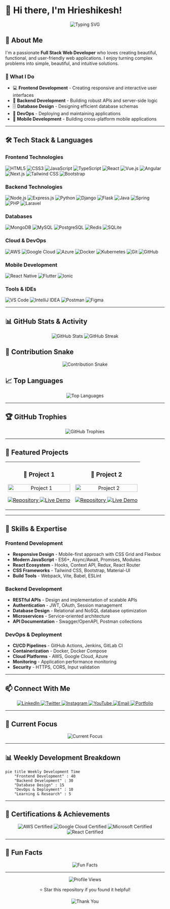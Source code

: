 # 👋 Hi there, I'm Hrieshikesh!

<div align="center">
  <img src="https://readme-typing-svg.herokuapp.com?font=Fira+Code&weight=500&size=26&pause=2000&color=00D4FF&center=true&vCenter=true&width=435&lines=Full+Stack+Web+Developer;Passionate+About+Technology;Always+Learning+New+Things;Amazing+Web+Applications" alt="Typing SVG" />
</div>

## 🚀 About Me

I'm a passionate **Full Stack Web Developer** who loves creating beautiful, functional, and user-friendly web applications. I enjoy turning complex problems into simple, beautiful, and intuitive solutions.

### 🎯 What I Do
- 💻 **Frontend Development** - Creating responsive and interactive user interfaces
- 🔧 **Backend Development** - Building robust APIs and server-side logic
- 🗄️ **Database Design** - Designing efficient database schemas
- 🚀 **DevOps** - Deploying and maintaining applications
- 📱 **Mobile Development** - Building cross-platform mobile applications

---

## 🛠️ Tech Stack & Languages

### Frontend Technologies
![HTML5](https://img.shields.io/badge/HTML5-E34F26?style=for-the-badge&logo=html5&logoColor=white)
![CSS3](https://img.shields.io/badge/CSS3-1572B6?style=for-the-badge&logo=css3&logoColor=white)
![JavaScript](https://img.shields.io/badge/JavaScript-F7DF1E?style=for-the-badge&logo=javascript&logoColor=black)
![TypeScript](https://img.shields.io/badge/TypeScript-007ACC?style=for-the-badge&logo=typescript&logoColor=white)
![React](https://img.shields.io/badge/React-20232A?style=for-the-badge&logo=react&logoColor=61DAFB)
![Vue.js](https://img.shields.io/badge/Vue.js-35495E?style=for-the-badge&logo=vue.js&logoColor=4FC08D)
![Angular](https://img.shields.io/badge/Angular-DD0031?style=for-the-badge&logo=angular&logoColor=white)
![Next.js](https://img.shields.io/badge/Next.js-000000?style=for-the-badge&logo=next.js&logoColor=white)
![Tailwind CSS](https://img.shields.io/badge/Tailwind_CSS-38B2AC?style=for-the-badge&logo=tailwind-css&logoColor=white)
![Bootstrap](https://img.shields.io/badge/Bootstrap-563D7C?style=for-the-badge&logo=bootstrap&logoColor=white)

### Backend Technologies
![Node.js](https://img.shields.io/badge/Node.js-43853D?style=for-the-badge&logo=node.js&logoColor=white)
![Express.js](https://img.shields.io/badge/Express.js-404D59?style=for-the-badge&logo=express&logoColor=white)
![Python](https://img.shields.io/badge/Python-3776AB?style=for-the-badge&logo=python&logoColor=white)
![Django](https://img.shields.io/badge/Django-092E20?style=for-the-badge&logo=django&logoColor=white)
![Flask](https://img.shields.io/badge/Flask-000000?style=for-the-badge&logo=flask&logoColor=white)
![Java](https://img.shields.io/badge/Java-ED8B00?style=for-the-badge&logo=java&logoColor=white)
![Spring](https://img.shields.io/badge/Spring-6DB33F?style=for-the-badge&logo=spring&logoColor=white)
![PHP](https://img.shields.io/badge/PHP-777BB4?style=for-the-badge&logo=php&logoColor=white)
![Laravel](https://img.shields.io/badge/Laravel-FF2D20?style=for-the-badge&logo=laravel&logoColor=white)

### Databases
![MongoDB](https://img.shields.io/badge/MongoDB-4EA94B?style=for-the-badge&logo=mongodb&logoColor=white)
![MySQL](https://img.shields.io/badge/MySQL-4479A1?style=for-the-badge&logo=mysql&logoColor=white)
![PostgreSQL](https://img.shields.io/badge/PostgreSQL-316192?style=for-the-badge&logo=postgresql&logoColor=white)
![Redis](https://img.shields.io/badge/Redis-DC382D?style=for-the-badge&logo=redis&logoColor=white)
![SQLite](https://img.shields.io/badge/SQLite-07405E?style=for-the-badge&logo=sqlite&logoColor=white)

### Cloud & DevOps
![AWS](https://img.shields.io/badge/AWS-232F3E?style=for-the-badge&logo=amazon-aws&logoColor=white)
![Google Cloud](https://img.shields.io/badge/Google_Cloud-4285F4?style=for-the-badge&logo=google-cloud&logoColor=white)
![Azure](https://img.shields.io/badge/Azure-0089D6?style=for-the-badge&logo=azure&logoColor=white)
![Docker](https://img.shields.io/badge/Docker-2496ED?style=for-the-badge&logo=docker&logoColor=white)
![Kubernetes](https://img.shields.io/badge/Kubernetes-326CE5?style=for-the-badge&logo=kubernetes&logoColor=white)
![Git](https://img.shields.io/badge/Git-F05032?style=for-the-badge&logo=git&logoColor=white)
![GitHub](https://img.shields.io/badge/GitHub-100000?style=for-the-badge&logo=github&logoColor=white)

### Mobile Development
![React Native](https://img.shields.io/badge/React_Native-20232A?style=for-the-badge&logo=react&logoColor=61DAFB)
![Flutter](https://img.shields.io/badge/Flutter-02569B?style=for-the-badge&logo=flutter&logoColor=white)
![Ionic](https://img.shields.io/badge/Ionic-3880FF?style=for-the-badge&logo=ionic&logoColor=white)

### Tools & IDEs
![VS Code](https://img.shields.io/badge/VS_Code-007ACC?style=for-the-badge&logo=visual-studio-code&logoColor=white)
![IntelliJ IDEA](https://img.shields.io/badge/IntelliJ_IDEA-000000?style=for-the-badge&logo=intellij-idea&logoColor=white)
![Postman](https://img.shields.io/badge/Postman-FF6C37?style=for-the-badge&logo=postman&logoColor=white)
![Figma](https://img.shields.io/badge/Figma-F24E1E?style=for-the-badge&logo=figma&logoColor=white)

---

## 📊 GitHub Stats & Activity

<div align="center">
  <img src="https://github-readme-stats.vercel.app/api?username=ellurusaihrieshikesh&show_icons=true&theme=radical&hide_border=true&bg_color=0D1117&title_color=00D4FF&text_color=FFFFFF&icon_color=00D4FF" alt="GitHub Stats" />
  
  <img src="https://github-readme-streak-stats.herokuapp.com/?user=ellurusaihrieshikesh&theme=radical&hide_border=true&background=0D1117&stroke=00D4FF&ring=00D4FF&fire=00D4FF&currStreakNum=FFFFFF&currStreakLabel=00D4FF&sideNums=FFFFFF&sideLabels=FFFFFF&dates=FFFFFF" alt="GitHub Streak" />
</div>

## 🐍 Contribution Snake

<div align="center">
  <img src="https://github.com/ellurusaihrieshikesh/ellurusaihrieshikesh/blob/output/github-contribution-grid-snake-dark.svg" alt="Contribution Snake" />
</div>

## 📈 Top Languages

<div align="center">
  <img src="https://github-readme-stats.vercel.app/api/top-langs/?username=ellurusaihrieshikesh&layout=compact&theme=radical&hide_border=true&bg_color=0D1117&title_color=00D4FF&text_color=FFFFFF" alt="Top Languages" />
</div>

---

## 🏆 GitHub Trophies

<div align="center">
  <img src="https://github-profile-trophy.vercel.app/?username=ellurusaihrieshikesh&theme=radical&no-frame=true&no-bg=false&margin-w=4&row=1&column=7" alt="GitHub Trophies" />
</div>

---

## 🚀 Featured Projects

<div align="center">
  <table>
    <tr>
      <td width="50%">
        <h3 align="center">🎯 Project 1</h3>
        <div align="center">
          <a href="https://github.com/ellurusaihrieshikesh/project1" target="_blank">
            <img src="https://github-readme-stats.vercel.app/api/pin/?username=ellurusaihrieshikesh&repo=project1&theme=radical&hide_border=true&bg_color=0D1117&title_color=00D4FF&text_color=FFFFFF" width="100%" alt="Project 1"/>
          </a>
        </div>
        <p align="center">
          <a href="https://github.com/ellurusaihrieshikesh/project1" target="_blank">
            <img src="https://img.shields.io/badge/Repo-000000?style=for-the-badge&logo=github&logoColor=white" alt="Repository"/>
          </a>
          <a href="https://project1-demo.com" target="_blank">
            <img src="https://img.shields.io/badge/Live_Demo-00D4FF?style=for-the-badge&logo=vercel&logoColor=white" alt="Live Demo"/>
          </a>
        </p>
      </td>
      <td width="50%">
        <h3 align="center">🚀 Project 2</h3>
        <div align="center">
          <a href="https://github.com/ellurusaihrieshikesh/project2" target="_blank">
            <img src="https://github-readme-stats.vercel.app/api/pin/?username=ellurusaihrieshikesh&repo=project2&theme=radical&hide_border=true&bg_color=0D1117&title_color=00D4FF&text_color=FFFFFF" width="100%" alt="Project 2"/>
          </a>
        </div>
        <p align="center">
          <a href="https://github.com/ellurusaihrieshikesh/project2" target="_blank">
            <img src="https://img.shields.io/badge/Repo-000000?style=for-the-badge&logo=github&logoColor=white" alt="Repository"/>
          </a>
          <a href="https://project2-demo.com" target="_blank">
            <img src="https://img.shields.io/badge/Live_Demo-00D4FF?style=for-the-badge&logo=vercel&logoColor=white" alt="Live Demo"/>
          </a>
        </p>
      </td>
    </tr>
  </table>
</div>

---

## 🌟 Skills & Expertise

### Frontend Development
- **Responsive Design** - Mobile-first approach with CSS Grid and Flexbox
- **Modern JavaScript** - ES6+, Async/Await, Promises, Modules
- **React Ecosystem** - Hooks, Context API, Redux, React Router
- **CSS Frameworks** - Tailwind CSS, Bootstrap, Material-UI
- **Build Tools** - Webpack, Vite, Babel, ESLint

### Backend Development
- **RESTful APIs** - Design and implementation of scalable APIs
- **Authentication** - JWT, OAuth, Session management
- **Database Design** - Relational and NoSQL database optimization
- **Microservices** - Service-oriented architecture
- **API Documentation** - Swagger/OpenAPI, Postman collections

### DevOps & Deployment
- **CI/CD Pipelines** - GitHub Actions, Jenkins, GitLab CI
- **Containerization** - Docker, Docker Compose
- **Cloud Platforms** - AWS, Google Cloud, Azure
- **Monitoring** - Application performance monitoring
- **Security** - HTTPS, CORS, Input validation

---

## 📫 Connect With Me

<div align="center">
  <a href="https://linkedin.com/in/ellurusaihrieshikesh" target="_blank">
    <img src="https://img.shields.io/badge/LinkedIn-0077B5?style=for-the-badge&logo=linkedin&logoColor=white" alt="LinkedIn"/>
  </a>
  <a href="https://twitter.com/ellurusaihrieshikesh" target="_blank">
    <img src="https://img.shields.io/badge/Twitter-1DA1F2?style=for-the-badge&logo=twitter&logoColor=white" alt="Twitter"/>
  </a>
  <a href="https://instagram.com/ellurusaihrieshikesh" target="_blank">
    <img src="https://img.shields.io/badge/Instagram-E4405F?style=for-the-badge&logo=instagram&logoColor=white" alt="Instagram"/>
  </a>
  <a href="https://youtube.com/@ellurusaihrieshikesh" target="_blank">
    <img src="https://img.shields.io/badge/YouTube-FF0000?style=for-the-badge&logo=youtube&logoColor=white" alt="YouTube"/>
  </a>
  <a href="mailto:hrieshikesh@example.com" target="_blank">
    <img src="https://img.shields.io/badge/Email-D14836?style=for-the-badge&logo=gmail&logoColor=white" alt="Email"/>
  </a>
  <a href="https://ellurusaihrieshikesh.github.io" target="_blank">
    <img src="https://img.shields.io/badge/Portfolio-00D4FF?style=for-the-badge&logo=vercel&logoColor=white" alt="Portfolio"/>
  </a>
</div>

---

## 🎯 Current Focus

<div align="center">
  <img src="https://readme-typing-svg.herokuapp.com?font=Fira+Code&weight=500&size=20&pause=1000&color=00D4FF&center=true&vCenter=true&width=435&lines=Currently+Learning%3A+AI%2FML+Integration;Next+Goal%3A+Blockchain+Development;Always+Open+to+New+Opportunities" alt="Current Focus" />
</div>

---

## 📊 Weekly Development Breakdown

```mermaid
pie title Weekly Development Time
    "Frontend Development" : 40
    "Backend Development" : 30
    "Database Design" : 15
    "DevOps & Deployment" : 10
    "Learning & Research" : 5
```

---

## 🏅 Certifications & Achievements

<div align="center">
  <img src="https://img.shields.io/badge/AWS_Certified-232F3E?style=for-the-badge&logo=amazon-aws&logoColor=white" alt="AWS Certified"/>
  <img src="https://img.shields.io/badge/Google_Cloud_Certified-4285F4?style=for-the-badge&logo=google-cloud&logoColor=white" alt="Google Cloud Certified"/>
  <img src="https://img.shields.io/badge/Microsoft_Certified-00A4EF?style=for-the-badge&logo=microsoft&logoColor=white" alt="Microsoft Certified"/>
  <img src="https://img.shields.io/badge/React_Certified-61DAFB?style=for-the-badge&logo=react&logoColor=black" alt="React Certified"/>
</div>

---

## 🎉 Fun Facts

<div align="center">
  <img src="https://readme-typing-svg.herokuapp.com?font=Fira+Code&weight=500&size=16&pause=2000&color=00D4FF&center=true&vCenter=true&width=435&lines=Fun+Fact+1%3A+I+started+coding+at+age+12;Fun+Fact+2%3A+I+love+contributing+to+open+source;Fun+Fact+3%3A+I+enjoy+teaching+others+to+code;Fun+Fact+4%3A+I+believe+in+writing+clean%2C+maintainable+code" alt="Fun Facts" />
</div>

---

<div align="center">
  <img src="https://komarev.com/ghpvc/?username=ellurusaihrieshikesh&style=flat-square&color=00D4FF" alt="Profile Views" />
  
  <p>⭐ Star this repository if you found it helpful!</p>
  
  <img src="https://readme-typing-svg.herokuapp.com?font=Fira+Code&weight=500&size=18&pause=1000&color=00D4FF&center=true&vCenter=true&width=435&lines=Thanks+for+visiting+my+profile!+%F0%9F%9A%80;Let%27s+connect+and+build+something+amazing+together!+%F0%9F%8E%89" alt="Thank You" />
</div> 
